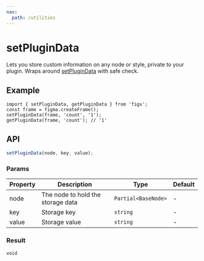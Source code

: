 ```yaml
---
nav:
  path: /utilities
---
```


# setPluginData

Lets you store custom information on any node or style, private to your plugin. Wraps around [setPluginData](https://www.figma.com/plugin-docs/api/properties/nodes-setplugindata/) with safe check.

## Example

```tsx
import { setPluginData, getPluginData } from 'figx';
const frame = figma.createFrame();
setPluginData(frame, 'count', '1');
getPluginData(frame, 'count'); // '1'
```

## API

```ts
setPluginData(node, key, value);
```

### Params

| Property | Description                       | Type                | Default |
| -------- | --------------------------------- | ------------------- | ------- |
| node     | The node to hold the storage data | `Partial<BaseNode>` | -       |
| key      | Storage key                       | `string`            | -       |
| value    | Storage value                     | `string`            | -       |

### Result

`void`
